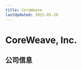 ```yaml
---
title: CoreWeave
lastUpdated: 2025-05-28
---
```


# CoreWeave, Inc.

## 公司信息

<DirectHireCompanyTable state="new-jersey" city="livingston" companyJsonFileName="coreweave" />
